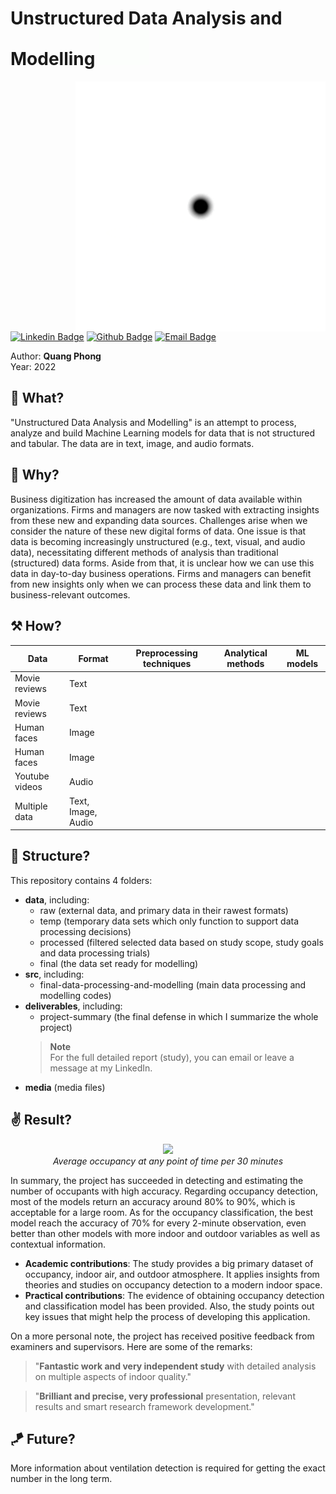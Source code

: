 <h1> Unstructured Data Analysis and Modelling 
<img src="https://github.com/quang-phong/project-5-unstructured-data-analysis-modelling/blob/main/media/gif/dog-says-hi.gif" width="80px">
</h1>

<img align='right' src="https://github.com/quang-phong/project-5-unstructured-data-analysis-modelling/blob/main/media/gif/motion.gif" width="400px">

[![Linkedin Badge](https://img.shields.io/badge/-@quangphong-0072b1?style=flat&logo=LinkedIn&link=https://www.linkedin.com/in/quangphong/)](https://www.linkedin.com/in/quangphong/) 
[![Github Badge](https://img.shields.io/badge/-@quang--phong-171515?style=flat&logo=github&logoColor=white&link=https://github.com/quang-phong)](https://github.com/quang-phong)
[![Email Badge](https://img.shields.io/badge/-quangtrieuphong@outlook.com-00a2ed?style=flat&logo=microsoftoutlook&logoColor=white&link=mailto:quangtrieuphong@outlook.com)](mailto:quangtrieuphong@outlook.com)


Author: **Quang Phong**  
Year: 2022

## 🧐 What?
"Unstructured Data Analysis and Modelling" is an attempt to process, analyze and build Machine Learning models for data that is not structured and tabular. The data are in text, image, and audio formats.

## 🤷 Why?  
Business digitization has increased the amount of data available within organizations. Firms and managers are now tasked with extracting insights from these new and expanding data sources. Challenges arise when we consider the nature of these new digital forms of data. One issue is that data is becoming increasingly unstructured (e.g., text, visual, and audio data), necessitating different methods of analysis than traditional (structured) data forms. Aside from that, it is unclear how we can use this data in day-to-day business operations. Firms and managers can benefit from new insights only when we can process these data and link them to business-relevant outcomes. 

## ⚒️ How?  
| Data | Format | Preprocessing techniques | Analytical methods | ML models |
| - | - | - | - | - |
| Movie reviews | Text |  | | |
| Movie reviews | Text |  | | | 
| Human faces | Image |  | | |
| Human faces | Image |  | | |
| Youtube videos | Audio |  | | |
| Multiple data | Text, Image, Audio |  | | | co nen add cai nay????



## 🧱 Structure?
This repository contains 4 folders:
- **data**, including:
    + raw (external data, and primary data in their rawest formats)
    + temp (temporary data sets which only function to support data processing decisions)
    + processed (filtered selected data based on study scope, study goals and data processing trials)
    + final (the data set ready for modelling)
- **src**, including:
    + final-data-processing-and-modelling (main data processing and modelling codes)
- **deliverables**, including:
    + project-summary (the final defense in which I summarize the whole project)  
    > **Note**  
    > For the full detailed report (study), you can email or leave a message at my LinkedIn.
- **media** (media files)
  
## ✌️ Result?  

<p align="center" width="100%">
    <img src="https://github.com/quang-phong/project-5-unstructured-data-analysis-modelling/blob/main/media/img/halfHourOcc.png" width="60%"> <br>  
    <em>Average occupancy at any point of time per 30 minutes</em>
</p>

In summary, the project has succeeded in detecting and estimating the number of occupants with high accuracy. Regarding occupancy detection, most of the models return an accuracy around 80% to 90%, which is acceptable for a large room. As for the occupancy classification, the best model reach the accuracy of 70% for every 2-minute observation, even better than other models with more indoor and outdoor variables as well as contextual information.

- **Academic contributions**: The study provides a big primary dataset of occupancy, indoor air, and outdoor atmosphere. It applies insights from theories and studies on occupancy detection to a modern indoor space.  
- **Practical contributions**: The evidence of obtaining occupancy detection and classification model has been provided. Also, the study points out key issues that might help the process of developing this application.

On a more personal note, the project has received positive feedback from examiners and supervisors. Here are some of the remarks:
 > "**Fantastic work and very independent study** with detailed analysis on multiple aspects of indoor quality." 

 > "**Brilliant and precise, very professional** presentation, relevant results and smart research framework development."

## 🪁 Future?
More information about ventilation detection is required for getting the exact number in the long term.

